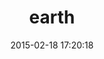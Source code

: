 ---
layout: post
title:  "earth"
repo:   "brighterplanet/earth"
date:   2015-02-18 17:20:18
gemurl: https://github.com/brighterplanet/earth
---